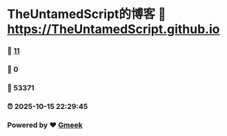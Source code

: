 # TheUntamedScript的博客 :link: https://TheUntamedScript.github.io 
### :page_facing_up: [11](https://TheUntamedScript.github.io/tag.html) 
### :speech_balloon: 0 
### :hibiscus: 53371 
### :alarm_clock: 2025-10-15 22:29:45 
### Powered by :heart: [Gmeek](https://github.com/Meekdai/Gmeek)

